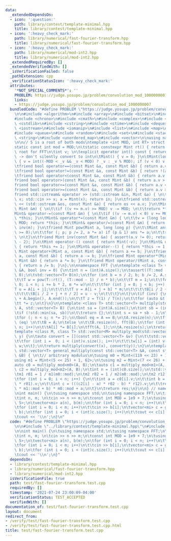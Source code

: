 ```yaml
---
data:
  _extendedDependsOn:
  - icon: ':question:'
    path: library/contest/template-minimal.hpp
    title: library/contest/template-minimal.hpp
  - icon: ':heavy_check_mark:'
    path: library/numerical/fast-fourier-transform.hpp
    title: library/numerical/fast-fourier-transform.hpp
  - icon: ':heavy_check_mark:'
    path: library/numerical/mod-int2.hpp
    title: library/numerical/mod-int2.hpp
  _extendedRequiredBy: []
  _extendedVerifiedWith: []
  _isVerificationFailed: false
  _pathExtension: cpp
  _verificationStatusIcon: ':heavy_check_mark:'
  attributes:
    '*NOT_SPECIAL_COMMENTS*': ''
    PROBLEM: https://judge.yosupo.jp/problem/convolution_mod_1000000007
    links:
    - https://judge.yosupo.jp/problem/convolution_mod_1000000007
  bundledCode: "#define PROBLEM \"https://judge.yosupo.jp/problem/convolution_mod_1000000007\"\
    \n\n#include <algorithm>\n#include <array>\n#include <bitset>\n#include <cassert>\n\
    #include <chrono>\n#include <cmath>\n#include <complex>\n#include <cstdio>\n#include\
    \ <cstdlib>\n#include <cstring>\n#include <ctime>\n#include <deque>\n#include\
    \ <iostream>\n#include <iomanip>\n#include <list>\n#include <map>\n#include <numeric>\n\
    #include <queue>\n#include <random>\n#include <set>\n#include <stack>\n#include\
    \ <string>\n#include <unordered_map>\n#include <vector>\n\nusing namespace std;\n\
    \n\n// 5 is a root of both mods\ntemplate <int MOD, int RT> struct Mint {\n\t\
    static const int mod = MOD;\n\tstatic constexpr Mint rt() { return RT; } // primitive\
    \ root for FFT\n\tint v; \n\texplicit operator int() const { return v; } // explicit\
    \ -> don't silently convert to int\n\tMint() { v = 0; }\n\tMint(long long _v)\
    \ { v = int((-MOD < _v && _v < MOD) ? _v : _v % MOD); if (v < 0) v += MOD; }\n\
    \tfriend bool operator==(const Mint &a, const Mint &b) { return a.v == b.v; }\n\
    \tfriend bool operator!=(const Mint &a, const Mint &b) { return !(a == b); }\n\
    \tfriend bool operator<(const Mint &a, const Mint &b) { return a.v < b.v; }\n\t\
    friend bool operator>(const Mint &a, const Mint &b) { return a.v > b.v; }\n\t\
    friend bool operator<=(const Mint &a, const Mint &b) { return a.v <= b.v; }\n\t\
    friend bool operator>=(const Mint &a, const Mint &b) { return a.v >= b.v; }\n\t\
    friend std::istream& operator >> (std::istream &in, Mint &a) { \n\t\tlong long\
    \ x; std::cin >> x; a = Mint(x); return in; }\n\tfriend std::ostream& operator\
    \ << (std::ostream &os, const Mint &a) { return os << a.v; }\n\tMint& operator+=(const\
    \ Mint &m) { \n\t\tif ((v += m.v) >= MOD) v -= MOD; \n\t\treturn *this; }\n\t\
    Mint& operator-=(const Mint &m) { \n\t\tif ((v -= m.v) < 0) v += MOD; \n\t\treturn\
    \ *this; }\n\tMint& operator*=(const Mint &m) { \n\t\tv = (long long)v * m.v %\
    \ MOD; return *this; }\n\tMint& operator/=(const Mint &m) { return (*this) *=\
    \ inv(m); }\n\tfriend Mint pow(Mint a, long long p) {\n\t\tMint ans = 1; assert(p\
    \ >= 0);\n\t\tfor (; p; p /= 2, a *= a) if (p & 1) ans *= a;\n\t\treturn ans;\
    \ \n\t}\n\tfriend Mint inv(const Mint &a) { assert(a.v != 0); return pow(a, MOD\
    \ - 2); }\n\tMint operator-() const { return Mint(-v); }\n\tMint& operator++()\
    \ { return *this += 1; }\n\tMint& operator--() { return *this -= 1; }\n\tfriend\
    \ Mint operator+(Mint a, const Mint &b) { return a += b; }\n\tfriend Mint operator-(Mint\
    \ a, const Mint &b) { return a -= b; }\n\tfriend Mint operator*(Mint a, const\
    \ Mint &b) { return a *= b; }\n\tfriend Mint operator/(Mint a, const Mint &b)\
    \ { return a /= b; }\n};\n\nnamespace FFT {\n\ntemplate <class T> void fft(std::vector<T>\
    \ &A, bool inv = 0) {\n\tint n = (int)A.size();\n\tassert((T::mod - 1) % n ==\
    \ 0);\n\tstd::vector<T> B(n);\n\tfor (int b = n / 2; b; b /= 2, A.swap(B)) {\n\
    \t\tT w = pow(T::rt(), (T::mod - 1) / n * b);\n\t\tT m = 1;\n\t\tfor (int i =\
    \ 0; i < n; i += b * 2, m *= w)\n\t\t\tfor (int j = 0; j < b; j++) {\n\t\t\t\t\
    T u = A[i + j];\n\t\t\t\tT v = A[i + j + b] * m;\n\t\t\t\tB[i / 2 + j] = u + v;\n\
    \t\t\t\tB[i / 2 + j + n / 2] = u - v;\n\t\t\t}\n\t}\n\tif (inv) {\n\t\tstd::reverse(1\
    \ + A.begin(), A.end());\n\t\tT z = T(1) / T(n);\n\t\tfor (auto &t : A) \n\t\t\
    \tt *= z;\n\t}\n}\n\ntemplate <class T> std::vector<T> multiply(std::vector<T>\
    \ A, std::vector<T> B) {\n\tint sa = (int)A.size();\n\tint sb = (int)B.size();\n\
    \tif (!std::min(sa, sb))\n\t\treturn {};\n\tint s = sa + sb - 1;\n\tint n = 1;\n\
    \tfor (; n < s; n *= 2);\n\tbool eq = A == B;\n\tA.resize(n);\n\tfft(A);\n\tif\
    \ (eq) \n\t\tB = A;\n\telse \n\t\tB.resize(n), fft(B);\n\tfor (int i = 0; i <\
    \ n; i++)\n\t\tA[i] *= B[i];\n\tfft(A, 1);\n\tA.resize(s);\n\treturn A;\n}\n\n\
    template <class M, class T> std::vector<M> multiply_mod(std::vector<T> x, std::vector<T>\
    \ y) {\n\tauto convert = [](const std::vector<T> &v) {\n\t\tstd::vector<M> w((int)v.size());\n\
    \t\tfor (int i =  0; i < (int)v.size(); i++)\n\t\t\tw[i] = (int) v[i];\n\t\treturn\
    \ w;\n\t};\n\treturn multiply(convert(x), convert(y));\n}\n\ntemplate <class T>\
    \ std::vector<T> general_multiply(const std::vector<T> &A, const std::vector<T>\
    \ &B) { \n\t// arbitrary modulus\n\tusing m0 = Mint<(119 << 23) + 1, 62>; \n\t\
    using m1 = Mint<(5 << 25) + 1, 62>;\n\tusing m2 = Mint<(7 << 26) + 1, 62>;\n\t\
    auto c0 = multiply_mod<m0>(A, B);\n\tauto c1 = multiply_mod<m1>(A, B);\n\tauto\
    \ c2 = multiply_mod<m2>(A, B);\n\tint n = (int)c0.size();\n\tstd::vector<T> res(n);\n\
    \tm1 r01 = 1 / m1(m0::mod);\n\tm2 r02 = 1 / m2(m0::mod);\n\tm2 r12 = 1 / m2(m1::mod);\n\
    \tfor (int i = 0; i < n; i++) {\n\t\tint a = c0[i].v;\n\t\tint b = ((c1[i] - a)\
    \ * r01).v;\n\t\tint c = (((c2[i] - a) * r02 - b) * r12).v;\n\t\tres[i] = (T(c)\
    \ * m1::mod + b) * m0::mod + a;\n\t}\n\treturn res;\n}\n\n} // namespace FFT\n\
    \nint main() {\n\tusing namespace std;\n\tusing namespace FFT;\n\tios_base::sync_with_stdio(0);\n\
    \tint n, m; \n\tcin >> n >> m;\n\tconst int MOD = 1e9 + 7;\n\tusing mi = Mint<MOD,\
    \ 5>;\n\tvector<mi> a(n), b(m);\n\tfor (int i = 0; i < n; i++)\n\t\tcin >> a[i];\n\
    \tfor (int i = 0; i < m; i++)\n\t\tcin >> b[i];\n\tvector<mi> c = general_multiply(a,\
    \ b);\n\tfor (int i = 0; i < (int)c.size(); i++)\n\t\tcout << c[i] << \" \";\n\
    \tcout << '\\n';\n}\n"
  code: "#define PROBLEM \"https://judge.yosupo.jp/problem/convolution_mod_1000000007\"\
    \n\n#include \"../library/contest/template-minimal.hpp\"\n#include \"../library/numerical/fast-fourier-transform.hpp\"\
    \n\nint main() {\n\tusing namespace std;\n\tusing namespace FFT;\n\tios_base::sync_with_stdio(0);\n\
    \tint n, m; \n\tcin >> n >> m;\n\tconst int MOD = 1e9 + 7;\n\tusing mi = Mint<MOD,\
    \ 5>;\n\tvector<mi> a(n), b(m);\n\tfor (int i = 0; i < n; i++)\n\t\tcin >> a[i];\n\
    \tfor (int i = 0; i < m; i++)\n\t\tcin >> b[i];\n\tvector<mi> c = general_multiply(a,\
    \ b);\n\tfor (int i = 0; i < (int)c.size(); i++)\n\t\tcout << c[i] << \" \";\n\
    \tcout << '\\n';\n}"
  dependsOn:
  - library/contest/template-minimal.hpp
  - library/numerical/fast-fourier-transform.hpp
  - library/numerical/mod-int2.hpp
  isVerificationFile: true
  path: test/fast-fourier-transform.test.cpp
  requiredBy: []
  timestamp: '2021-07-24 23:00:09-04:00'
  verificationStatus: TEST_ACCEPTED
  verifiedWith: []
documentation_of: test/fast-fourier-transform.test.cpp
layout: document
redirect_from:
- /verify/test/fast-fourier-transform.test.cpp
- /verify/test/fast-fourier-transform.test.cpp.html
title: test/fast-fourier-transform.test.cpp
---
```

